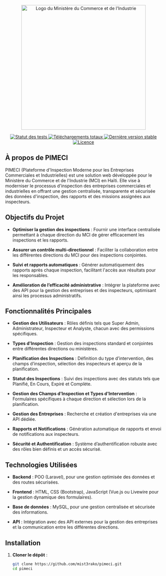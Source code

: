 <p align="center">
  <a href="https://www.mci.gouv.ht" target="_blank">
    <img src="https://www.mci.gouv.ht/logo.png" width="400" alt="Logo du Ministère du Commerce et de l'Industrie">
  </a>
</p>

<p align="center">
  <a href="https://github.com/votre-utilisateur/pimeci/actions">
    <img src="https://github.com/votre-utilisateur/pimeci/workflows/tests/badge.svg" alt="Statut des tests">
  </a>
  <a href="https://packagist.org/packages/votre-utilisateur/pimeci">
    <img src="https://img.shields.io/packagist/dt/votre-utilisateur/pimeci" alt="Téléchargements totaux">
  </a>
  <a href="https://packagist.org/packages/votre-utilisateur/pimeci">
    <img src="https://img.shields.io/packagist/v/votre-utilisateur/pimeci" alt="Dernière version stable">
  </a>
  <a href="https://packagist.org/packages/votre-utilisateur/pimeci">
    <img src="https://img.shields.io/packagist/l/votre-utilisateur/pimeci" alt="Licence">
  </a>
</p>

## À propos de PIMECI

PIMECI (Plateforme d'Inspection Moderne pour les Entreprises Commerciales et Industrielles) est une solution web développée pour le Ministère du Commerce et de l'Industrie (MCI) en Haïti. Elle vise à moderniser le processus d'inspection des entreprises commerciales et industrielles en offrant une gestion centralisée, transparente et sécurisée des données d'inspection, des rapports et des missions assignées aux inspecteurs.

## Objectifs du Projet

- **Optimiser la gestion des inspections** : Fournir une interface centralisée permettant à chaque direction du MCI de gérer efficacement les inspections et les rapports.

- **Assurer un contrôle multi-directionnel** : Faciliter la collaboration entre les différentes directions du MCI pour des inspections conjointes.

- **Suivi et rapports automatiques** : Générer automatiquement des rapports après chaque inspection, facilitant l'accès aux résultats pour les responsables.

- **Amélioration de l’efficacité administrative** : Intégrer la plateforme avec des API pour la gestion des entreprises et des inspecteurs, optimisant ainsi les processus administratifs.

## Fonctionnalités Principales

- **Gestion des Utilisateurs** : Rôles définis tels que Super Admin, Administrateur, Inspecteur et Analyste, chacun avec des permissions spécifiques.

- **Types d'Inspection** : Gestion des inspections standard et conjointes entre différentes directions ou ministères.

- **Planification des Inspections** : Définition du type d’intervention, des champs d’inspection, sélection des inspecteurs et aperçu de la planification.

- **Statut des Inspections** : Suivi des inspections avec des statuts tels que Planifié, En Cours, Expiré et Complète.

- **Gestion des Champs d'Inspection et Types d'Intervention** : Formulaires spécifiques à chaque direction et sélection lors de la planification.

- **Gestion des Entreprises** : Recherche et création d'entreprises via une API dédiée.

- **Rapports et Notifications** : Génération automatique de rapports et envoi de notifications aux inspecteurs.

- **Sécurité et Authentification** : Système d’authentification robuste avec des rôles bien définis et un accès sécurisé.

## Technologies Utilisées

- **Backend** : POO (Laravel), pour une gestion optimisée des données et des routes sécurisées.

- **Frontend** : HTML, CSS (Bootstrap), JavaScript (Vue.js ou Livewire pour la gestion dynamique des formulaires).

- **Base de données** : MySQL, pour une gestion centralisée et sécurisée des informations.

- **API** : Intégration avec des API externes pour la gestion des entreprises et la communication entre les différentes directions.

## Installation

1. **Cloner le dépôt** :

   ```bash
   git clone https://github.com/mist3rako/pimeci.git
   cd pimeci
